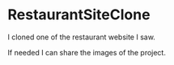 # RestaurantSiteClone
I cloned one of the restaurant website I saw.

If needed I can share the images of the project.
